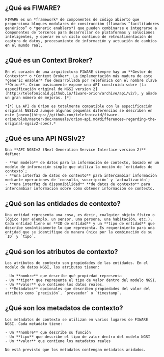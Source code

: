 ## **¿Qué es FIWARE?**
    
    FIWARE es un *framework* de componentes de código abierto que proporciona bloques modulares de construcción (llamados “facilitadores genéricos” o *generic enablers*) que pueden combinarse e integrarse a componentes de terceros para desarrollar de plataformas y soluciones inteligentes, y operar en un ciclo continuo de retroalimentación de captura de datos, procesamiento de información y actuación de cambios en el mundo real.
    

## **¿Qué es un Context Broker?**
    
    En el corazón de una arquitectura FIWARE siempre hay un **Gestor de Contexto** o *Context Broker*. La implementación más madura de este *generic enabler* fue desarrollada por Telefónica con el nombre clave **Orion**. Orion basicamente expone una API construida sobre [la especificación original de NGSI version 2](http://telefonicaid.github.io/fiware-orion/archive/api/v2/), y añade un gran número de mejoras. [*]
    
    *[*] La API de Orion es totalmente compatible con la especificación original NGSIv2 aunque algunas pequeñas diferencias se describen en este [anexo](https://github.com/telefonicaid/fiware-orion/blob/master/doc/manuals/orion-api.md#differences-regarding-the-original-ngsiv2-spec).*
    

## **¿Qué es una API NGSIv2?**
    
    Una **API NGSIv2 (Next Generation Service Interface version 2)** define:
    
    - **un modelo** de datos para la información de contexto, basado en un modelo de información simple que utiliza la noción de `entidades de contexto`;
    - **una interfaz de datos de contexto** para intercambiar información mediante operaciones de `consulta, suscripción` y `actualización`;
    - **una interfaz de disponibilidad** **de datos de contexto** para intercambiar información sobre cómo obtener información de contexto.

## **¿Qué son las entidades de contexto?**
    
    Una entidad representa una cosa, es decir, cualquier objeto físico o lógico (por ejemplo, un sensor, una persona, una habitación, etc.). Cada entidad tiene un **ID de entidad** y un **tipo de entidad** que describe semánticamente lo que representa. Es requerimiento para una entidad que se identifique de manera única por la combinación de su `ID` y `tipo`.
    

## **¿Qué son los atributos de contexto?**
    
    Los atributos de contexto son propiedades de las entidades. En el modelo de datos NGSI, los atributos tienen:
    
    - Un **nombre** que describe qué propiedad representa
    - Un **tipo** que representa el tipo de valor dentro del modelo NGSI.
    - Un **valor** que contiene los datos reales.
    - **Metadatos** opcionales que describen propiedades del valor del atributo como `precisión`, `proveedor` o `timestamp`.

## **¿Qué son los metadatos de contexto?**
    
    Los metadatos de contexto se utilizan en varios lugares de FIWARE NGSI. Cada metadato tiene:
    
    - Un **nombre** que describe su función
    - Un **tipo** que describe el tipo de valor dentro del modelo NGSI
    - Un **valor** que contiene los metadatos reales
    
    No está previsto que los metadatos contengan metadatos anidados.